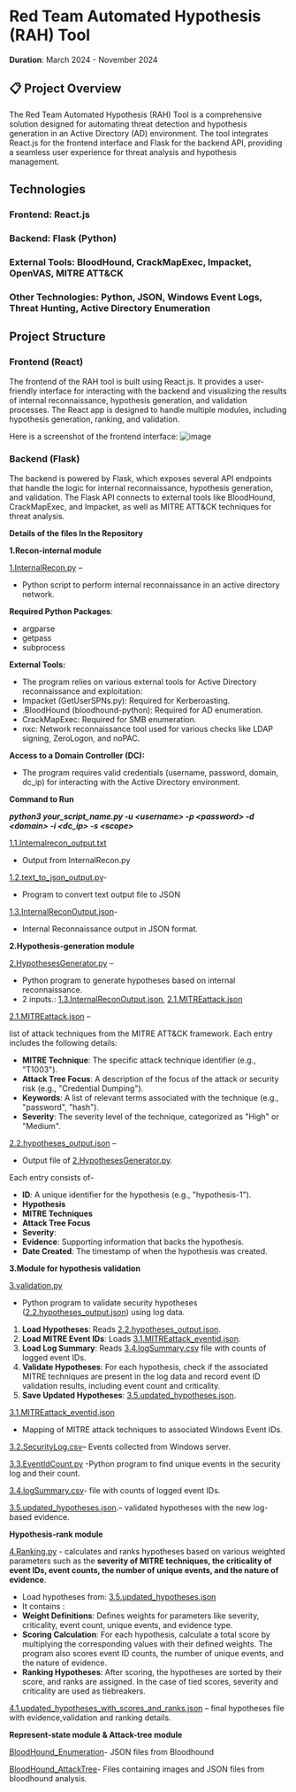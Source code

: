 # Red Team Automated Hypothesis (RAH) Tool
**Duration**: March 2024 - November 2024
## 📋 Project Overview
The Red Team Automated Hypothesis (RAH) Tool is a comprehensive solution designed for automating threat detection and hypothesis generation in an Active Directory (AD) environment. The tool integrates React.js for the frontend interface and Flask for the backend API, providing a seamless user experience for threat analysis and hypothesis management.

## Technologies

### Frontend: React.js
### Backend: Flask (Python)
### External Tools: BloodHound, CrackMapExec, Impacket, OpenVAS, MITRE ATT&CK
### Other Technologies: Python, JSON, Windows Event Logs, Threat Hunting, Active Directory Enumeration

## Project Structure
### Frontend (React)
The frontend of the RAH tool is built using React.js. It provides a user-friendly interface for interacting with the backend and visualizing the results of internal reconnaissance, hypothesis generation, and validation processes. The React app is designed to handle multiple modules, including hypothesis generation, ranking, and validation.

Here is a screenshot of the frontend interface:
![image](https://github.com/user-attachments/assets/f576fa44-b304-4620-a448-9b4d4934d6d5)


### Backend (Flask)
The backend is powered by Flask, which exposes several API endpoints that handle the logic for internal reconnaissance, hypothesis generation, and validation. The Flask API connects to external tools like BloodHound, CrackMapExec, and Impacket, as well as MITRE ATT&CK techniques for threat analysis.



**Details of the files In the Repository**

**1.Recon-internal module**

[1.InternalRecon.py](https://github.com/SanjanaJayaramM93/Internal-Recon/blob/main/1.InternalRecon.py) –

- Python script to perform internal reconnaissance in an active directory network.

**Required Python Packages**:

- argparse
- getpass
- subprocess

**External Tools:**

- The program relies on various external tools for Active Directory reconnaissance and exploitation:
- Impacket (GetUserSPNs.py): Required for Kerberoasting.
- .BloodHound (bloodhound-python): Required for AD enumeration.
- CrackMapExec: Required for SMB enumeration.
- nxc: Network reconnaissance tool used for various checks like LDAP signing, ZeroLogon, and noPAC.

**Access to a Domain Controller (DC):**

- The program requires valid credentials (username, password, domain, dc_ip) for interacting with the Active Directory environment.

**Command to Run**

**_python3 your_script_name.py -u &lt;username&gt; -p &lt;password&gt; -d &lt;domain&gt; -i &lt;dc_ip&gt; -s &lt;scope&gt;_**

[1.1.Internalrecon_output.txt](https://github.com/SanjanaJayaramM93/Internal-Recon/blob/main/1.1.Internalrecon_output.txt)

- Output from InternalRecon.py

[1.2.text_to_json_output.py](https://github.com/SanjanaJayaramM93/Internal-Recon/blob/main/1.2.text_to_json_output.py)\-

- Program to convert text output file to JSON

[1.3.InternalReconOutput.json](https://github.com/SanjanaJayaramM93/Internal-Recon/blob/main/1.3.InternalReconOutput.json)\-

- Internal Reconnaissance output in JSON format.

**2.Hypothesis-generation module**

[2.HypothesesGenerator.py](https://github.com/SanjanaJayaramM93/Internal-Recon/blob/main/2.HypothesesGenerator.py) –

- Python program to generate hypotheses based on internal reconnaissance.
- 2 inputs.: [1.3.InternalReconOutput.json](https://github.com/SanjanaJayaramM93/Internal-Recon/blob/main/1.3.InternalReconOutput.json), [2.1.MITREattack.json](https://github.com/SanjanaJayaramM93/Internal-Recon/blob/main/2.1.MITREattack.json)

[2.1.MITREattack.json](https://github.com/SanjanaJayaramM93/Internal-Recon/blob/main/2.1.MITREattack.json) –

list of attack techniques from the MITRE ATT&CK framework. Each entry includes the following details:

- **MITRE Technique**: The specific attack technique identifier (e.g., "T1003").
- **Attack Tree Focus**: A description of the focus of the attack or security risk (e.g., "Credential Dumping").
- **Keywords**: A list of relevant terms associated with the technique (e.g., "password", "hash").
- **Severity**: The severity level of the technique, categorized as "High" or "Medium".

[2.2.hypotheses_output.json](https://github.com/SanjanaJayaramM93/Internal-Recon/blob/main/2.2.hypotheses_output.json) –

- Output file of [2.HypothesesGenerator.py](https://github.com/SanjanaJayaramM93/Internal-Recon/blob/main/2.HypothesesGenerator.py).

Each entry consists of-

- **ID**: A unique identifier for the hypothesis (e.g., "hypothesis-1").
- **Hypothesis**
- **MITRE Techniques**
- **Attack Tree Focus**
- **Severity**:
- **Evidence**: Supporting information that backs the hypothesis.
- **Date Created**: The timestamp of when the hypothesis was created.

**3.Module for hypothesis validation**

[3.validation.py](https://github.com/SanjanaJayaramM93/Internal-Recon/blob/main/3.validation.py)

- Python program to validate security hypotheses ([2.2.hypotheses_output.json](https://github.com/SanjanaJayaramM93/Internal-Recon/blob/main/2.2.hypotheses_output.json)) using log data.

1. **Load Hypotheses**: Reads [2.2.hypotheses_output.json](https://github.com/SanjanaJayaramM93/Internal-Recon/blob/main/2.2.hypotheses_output.json).
2. **Load MITRE Event IDs**: Loads [3.1.MITREattack_eventid.json](https://github.com/SanjanaJayaramM93/Internal-Recon/blob/main/3.1.MITREattack_eventid.json).
3. **Load Log Summary**: Reads [3.4.logSummary.csv](https://github.com/SanjanaJayaramM93/Internal-Recon/blob/main/3.4.logSummary.csv) file with counts of logged event IDs.
4. **Validate Hypotheses**: For each hypothesis, check if the associated MITRE techniques are present in the log data and record event ID validation results, including event count and criticality.
5. **Save Updated Hypotheses**: [3.5.updated_hypotheses.json](https://github.com/SanjanaJayaramM93/Internal-Recon/blob/main/3.5.updated_hypotheses.json).

[3.1.MITREattack_eventid.json](https://github.com/SanjanaJayaramM93/Internal-Recon/blob/main/3.1.MITREattack_eventid.json)

- Mapping of MITRE attack techniques to associated Windows Event IDs.

[3.2.SecurityLog.csv](https://github.com/SanjanaJayaramM93/Internal-Recon/blob/main/3.2.SecurityLog.csv)– Events collected from Windows server.

[3.3.EventIdCount.py](https://github.com/SanjanaJayaramM93/Internal-Recon/blob/main/3.3.EventIdCount.py) -Python program to find unique events in the security log and their count.

[3.4.logSummary.csv](https://github.com/SanjanaJayaramM93/Internal-Recon/blob/main/3.4.logSummary.csv)\- file with counts of logged event IDs.

[3.5.updated_hypotheses.json](https://github.com/SanjanaJayaramM93/Internal-Recon/blob/main/3.5.updated_hypotheses.json).– validated hypotheses with the new log-based evidence.

**Hypothesis-rank module**

[4.Ranking.py](https://github.com/SanjanaJayaramM93/Internal-Recon/blob/main/4.Ranking.py"%20\o%20"4.Ranking.py) - calculates and ranks hypotheses based on various weighted parameters such as the **severity of MITRE techniques, the criticality of event IDs, event counts, the number of unique events, and the nature of evidence**.

- Load hypotheses from: [3.5.updated_hypotheses.json](https://github.com/SanjanaJayaramM93/Internal-Recon/blob/main/3.5.updated_hypotheses.json)
- It contains :
- **Weight Definitions**: Defines weights for parameters like severity, criticality, event count, unique events, and evidence type.
- **Scoring Calculation**: For each hypothesis, calculate a total score by multiplying the corresponding values with their defined weights. The program also scores event ID counts, the number of unique events, and the nature of evidence.
- **Ranking Hypotheses**: After scoring, the hypotheses are sorted by their score, and ranks are assigned. In the case of tied scores, severity and criticality are used as tiebreakers.

[4.1.updated_hypotheses_with_scores_and_ranks.json](https://github.com/SanjanaJayaramM93/Internal-Recon/blob/main/4.1.updated_hypotheses_with_scores_and_ranks.json) – final hypotheses file with evidence,validation and ranking details.

**Represent-state module & Attack-tree module**

[BloodHound_Enumeration](https://github.com/SanjanaJayaramM93/Internal-Recon/tree/main/BloodHound_Enumeration)\- JSON files from Bloodhound

[BloodHound_AttackTree](https://github.com/SanjanaJayaramM93/Internal-Recon/tree/main/BloodHound_AttackTree)\- Files containing images and JSON files from bloodhound analysis.
